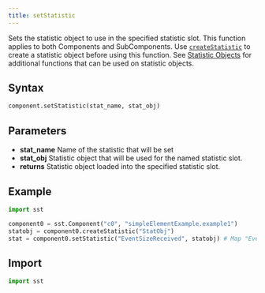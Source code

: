```yaml
---
title: setStatistic
---
```


<!---
SAND2022-6843 O
Source: sst-documentation/manuals/python
--->


Sets the statistic object to use in the specified statistic slot. This function applies to both Components and SubComponents. Use [`createStatistic`](./createStatistic.md) to create a statistic object before using this function. See [Statistic Objects](../stats/object/statisticObject) for additional functions that can be used on statistic objects.

## Syntax
```python
component.setStatistic(stat_name, stat_obj)
```

## Parameters
* **stat_name** Name of the statistic that will be set 
* **stat_obj** Statistic object that will be used for the named statistic slot. 
* **returns** Statistic object loaded into the specified statistic slot. 


## Example

```python
import sst

component0 = sst.Component("c0", "simpleElementExample.example1")
statobj = component0.createStatistic("StatObj")
stat = component0.setStatistic("EventSizeReceived", statobj) # Map "EventSizeReceived" -> "StatObj"
```

## Import
```python
import sst
```

